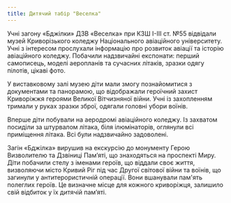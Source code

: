 ```yaml
---
title: Дитячий табір "Веселка"
---
```


Учні загону «Бджілки» ДЗВ «Веселка» при КЗШ І-ІІІ ст. №55 відвідали музей Криворізького коледжу Національного авіаційного університету. Учні з інтересом прослухали інформацію про розвиток авіації та історію авіаційного коледжу. Побачили надзвичайні експонати: перший самописець, моделі аеропланів та сучасних літаків, зразки одягу пілотів, цікаві фото.

У виставковому залі музею діти мали змогу познайомитися з документами та панорамою, що відображали героїчний захист Криворіжжя героями Великої Вітчизняної війни. Учні із захопленням тримали у руках зразки зброї, одягали головні убори воїнів.

Вперше діти побували на аеродромі авіаційного коледжу. Із захватом посиділи за штурвалом літака, біля ілюмінаторів, оглянули всі приміщення літака. Всі були надзвичайно задоволені.

<slideshow id="_/72157668684232040" />

Загін «Бджілка» вирушив на екскурсію до монументу Герою Визволителю та Дзвіниці Пам’яті, що знаходяться на проспекті Миру. Діти побачили стелу з іменами героїв, що віддали своє життя, визволяючи місто Кривий Ріг під час Другої світової війни та воїнів, що загинули у антитерористичній операції. Вони вшанували пам'ять полеглих героїв. Це визначне місце для кожного криворіжця, залишило свій відбиток у їх дитячій пам’яті.

<slideshow id="_/72157667047843183" />
